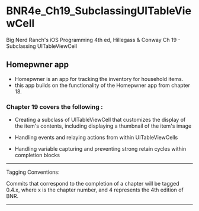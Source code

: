 # BNR4e\_Ch19\_SubclassingUITableViewCell
Big Nerd Ranch's iOS Programming 4th ed, Hillegass & Conway
Ch 19 - Subclassing UITableViewCell

## Homepwner app 
- Homepwner is an app for tracking the inventory for household items.
- this app builds on the functionality of the Homepwner app from chapter 18.

### Chapter 19 covers the following :

- Creating a subclass of UITableViewCell that customizes the display of the item's contents, including displaying a thumbnail of the item's image

- Handling events and relaying actions from within UITableViewCells 

- Handling variable capturing and preventing strong retain cycles within completion blocks

-------------------------------------------------------------------------------
Tagging Conventions: 

Commits that correspond to the completion of a chapter will be tagged 0.4.x, 
where x is the chapter number, and 4 represents the 4th edition of BNR. 

-------------------------------------------------------------------------------


